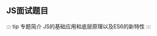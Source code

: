 ## JS面试题目
<!-- {foldName:JS面试系列} -->
::: tip 专题简介
JS的基础应用和底层原理以及ES6的新特性
:::

<!-- ::: tip
⭐️⭐️⭐️⭐️⭐️ 专注于前端领域，“凡事必有回响”。⭐️⭐️⭐️⭐️⭐️

技术文档「它」的核心要素应该包括：

1. 它是什么？
2. 它有什么作用？换句话说，就是它能帮我们解决什么问题？
3. 它的优势是什么？有什么不足？
4. 它的竞品有哪些？各有什么特点？
5. 我要怎么用它？需要注意什么地方？
   ::: -->

<!-- ![An image](/images/mp/gh_code.jpg) -->

<!-- ![An image](/images/mp/mp.jpeg) -->
